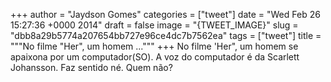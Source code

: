 
+++
author = "Jaydson Gomes"
categories = ["tweet"]
date = "Wed Feb 26 15:27:36 +0000 2014"
draft = false
image = "{TWEET_IMAGE}"
slug = "dbb8a29b5774a207654bb727e96ce4dc7b7562ea"
tags = ["tweet"]
title = """No filme "Her", um homem ..."""
+++
No filme 'Her", um homem se apaixona por um computador(SO). A voz do computador é da Scarlett Johansson. Faz sentido né. Quem não?
